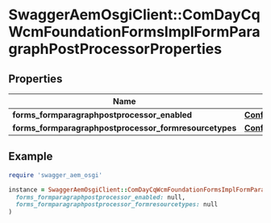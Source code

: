 # SwaggerAemOsgiClient::ComDayCqWcmFoundationFormsImplFormParagraphPostProcessorProperties

## Properties

| Name | Type | Description | Notes |
| ---- | ---- | ----------- | ----- |
| **forms_formparagraphpostprocessor_enabled** | [**ConfigNodePropertyBoolean**](ConfigNodePropertyBoolean.md) |  | [optional] |
| **forms_formparagraphpostprocessor_formresourcetypes** | [**ConfigNodePropertyArray**](ConfigNodePropertyArray.md) |  | [optional] |

## Example

```ruby
require 'swagger_aem_osgi'

instance = SwaggerAemOsgiClient::ComDayCqWcmFoundationFormsImplFormParagraphPostProcessorProperties.new(
  forms_formparagraphpostprocessor_enabled: null,
  forms_formparagraphpostprocessor_formresourcetypes: null
)
```

